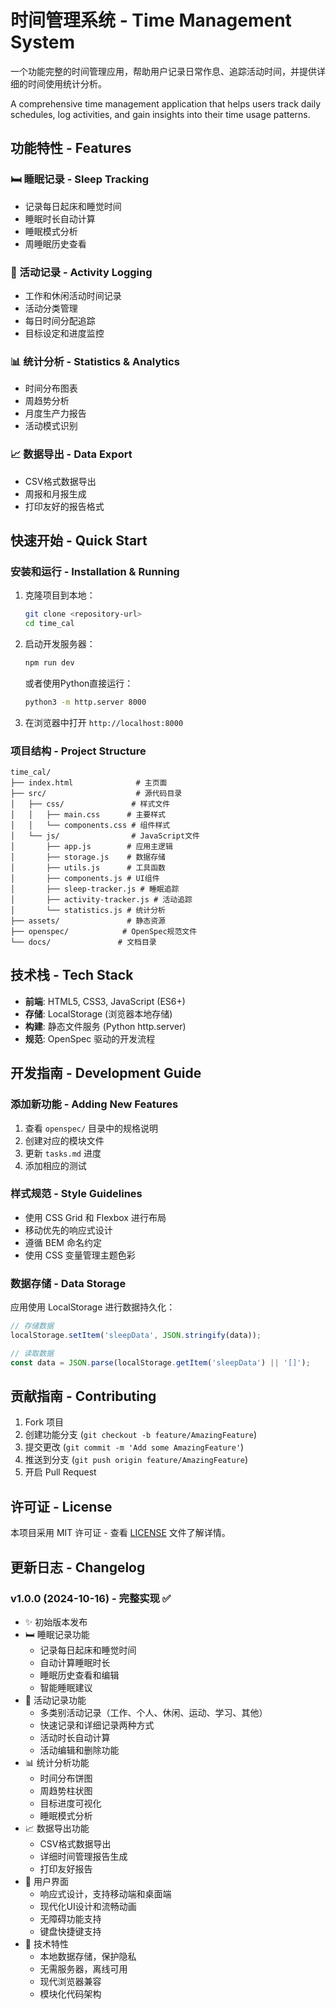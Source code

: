 # 时间管理系统 - Time Management System

一个功能完整的时间管理应用，帮助用户记录日常作息、追踪活动时间，并提供详细的时间使用统计分析。

A comprehensive time management application that helps users track daily schedules, log activities, and gain insights into their time usage patterns.

## 功能特性 - Features

### 🛏️ 睡眠记录 - Sleep Tracking
- 记录每日起床和睡觉时间
- 睡眠时长自动计算
- 睡眠模式分析
- 周睡眠历史查看

### 📝 活动记录 - Activity Logging
- 工作和休闲活动时间记录
- 活动分类管理
- 每日时间分配追踪
- 目标设定和进度监控

### 📊 统计分析 - Statistics & Analytics
- 时间分布图表
- 周趋势分析
- 月度生产力报告
- 活动模式识别

### 📈 数据导出 - Data Export
- CSV格式数据导出
- 周报和月报生成
- 打印友好的报告格式

## 快速开始 - Quick Start

### 安装和运行 - Installation & Running

1. 克隆项目到本地：
   ```bash
   git clone <repository-url>
   cd time_cal
   ```

2. 启动开发服务器：
   ```bash
   npm run dev
   ```
   或者使用Python直接运行：
   ```bash
   python3 -m http.server 8000
   ```

3. 在浏览器中打开 `http://localhost:8000`

### 项目结构 - Project Structure

```
time_cal/
├── index.html              # 主页面
├── src/                    # 源代码目录
│   ├── css/               # 样式文件
│   │   ├── main.css      # 主要样式
│   │   └── components.css # 组件样式
│   └── js/                # JavaScript文件
│       ├── app.js        # 应用主逻辑
│       ├── storage.js    # 数据存储
│       ├── utils.js      # 工具函数
│       ├── components.js # UI组件
│       ├── sleep-tracker.js # 睡眠追踪
│       ├── activity-tracker.js # 活动追踪
│       └── statistics.js # 统计分析
├── assets/               # 静态资源
├── openspec/            # OpenSpec规范文件
└── docs/               # 文档目录
```

## 技术栈 - Tech Stack

- **前端**: HTML5, CSS3, JavaScript (ES6+)
- **存储**: LocalStorage (浏览器本地存储)
- **构建**: 静态文件服务 (Python http.server)
- **规范**: OpenSpec 驱动的开发流程

## 开发指南 - Development Guide

### 添加新功能 - Adding New Features

1. 查看 `openspec/` 目录中的规格说明
2. 创建对应的模块文件
3. 更新 `tasks.md` 进度
4. 添加相应的测试

### 样式规范 - Style Guidelines

- 使用 CSS Grid 和 Flexbox 进行布局
- 移动优先的响应式设计
- 遵循 BEM 命名约定
- 使用 CSS 变量管理主题色彩

### 数据存储 - Data Storage

应用使用 LocalStorage 进行数据持久化：

```javascript
// 存储数据
localStorage.setItem('sleepData', JSON.stringify(data));

// 读取数据
const data = JSON.parse(localStorage.getItem('sleepData') || '[]');
```

## 贡献指南 - Contributing

1. Fork 项目
2. 创建功能分支 (`git checkout -b feature/AmazingFeature`)
3. 提交更改 (`git commit -m 'Add some AmazingFeature'`)
4. 推送到分支 (`git push origin feature/AmazingFeature`)
5. 开启 Pull Request

## 许可证 - License

本项目采用 MIT 许可证 - 查看 [LICENSE](LICENSE) 文件了解详情。

## 更新日志 - Changelog

### v1.0.0 (2024-10-16) - 完整实现 ✅
- ✨ 初始版本发布
- 🛏️ 睡眠记录功能
  - 记录每日起床和睡觉时间
  - 自动计算睡眠时长
  - 睡眠历史查看和编辑
  - 智能睡眠建议
- 📝 活动记录功能
  - 多类别活动记录（工作、个人、休闲、运动、学习、其他）
  - 快速记录和详细记录两种方式
  - 活动时长自动计算
  - 活动编辑和删除功能
- 📊 统计分析功能
  - 时间分布饼图
  - 周趋势柱状图
  - 目标进度可视化
  - 睡眠模式分析
- 📈 数据导出功能
  - CSV格式数据导出
  - 详细时间管理报告生成
  - 打印友好报告
- 🎨 用户界面
  - 响应式设计，支持移动端和桌面端
  - 现代化UI设计和流畅动画
  - 无障碍功能支持
  - 键盘快捷键支持
- 🔧 技术特性
  - 本地数据存储，保护隐私
  - 无需服务器，离线可用
  - 现代浏览器兼容
  - 模块化代码架构